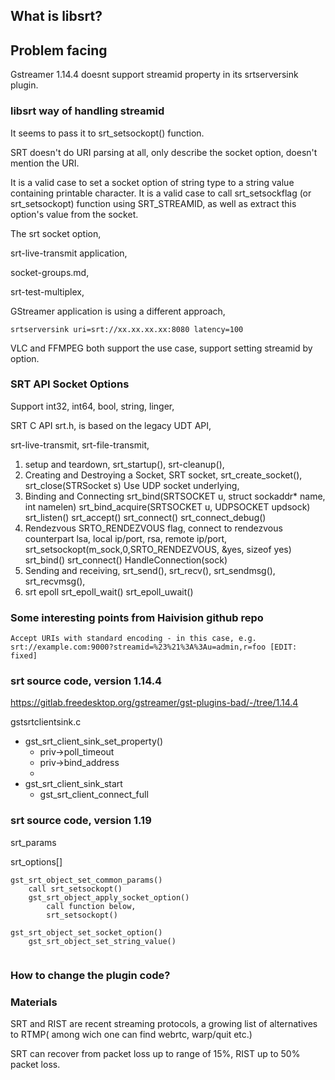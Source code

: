## What is libsrt?

## Problem facing
Gstreamer 1.14.4 doesnt support streamid property in its srtserversink plugin.

### libsrt way of handling streamid

It seems to pass it to srt_setsockopt() function.

SRT doesn't do URI parsing at all, only describe the socket option, doesn't mention the URI.

It is a valid case to set a socket option of string type to a string value containing printable character. It is a valid case to call srt_setsockflag (or srt_setsockopt) function using SRT_STREAMID, as well as extract this option's value from the socket.

The srt socket option, 

srt-live-transmit application,

socket-groups.md,

srt-test-multiplex,

GStreamer application is using a different approach, 
```shell
srtserversink uri=srt://xx.xx.xx.xx:8080 latency=100
```

VLC and FFMPEG both support the use case, support setting streamid by option. 

### SRT API Socket Options
Support int32, int64, bool, string, linger,

SRT C API srt.h, is based on the legacy UDT API,

srt-live-transmit, srt-file-transmit,

1. setup and teardown,
   srt_startup(),
   srt-cleanup(),
2. Creating and Destroying a Socket,
   SRT socket, 
   srt_create_socket(),
   srt_close(STRSocket s)
   Use UDP socket underlying, 
3. Binding and Connecting
   srt_bind(SRTSOCKET u, struct sockaddr* name, int namelen)
   srt_bind_acquire(SRTSOCKET u, UDPSOCKET updsock)
   srt_listen()
   srt_accept()
   srt_connect()
   srt_connect_debug()
4. Rendezvous 
   SRTO_RENDEZVOUS flag, connect to rendezvous counterpart
   lsa, local ip/port,
   rsa, remote ip/port,
   srt_setsockopt(m_sock,0,SRTO_RENDEZVOUS, &yes, sizeof yes)
   srt_bind()
   srt_connect()
   HandleConnection(sock)
5. Sending and receiving,
   srt_send(),
   srt_recv(),
   srt_sendmsg(),
   srt_recvmsg(),
6. srt epoll
   srt_epoll_wait()
   srt_epoll_uwait()



### Some interesting points from Haivision github repo


    Accept URIs with standard encoding - in this case, e.g. 
    srt://example.com:9000?streamid=%23%21%3A%3Au=admin,r=foo [EDIT: fixed]

### srt source code, version 1.14.4
https://gitlab.freedesktop.org/gstreamer/gst-plugins-bad/-/tree/1.14.4

gstsrtclientsink.c

- gst_srt_client_sink_set_property()
  - priv->poll_timeout
  - priv->bind_address
  - 
- gst_srt_client_sink_start
  - gst_srt_client_connect_full

### srt source code, version 1.19
srt_params

srt_options[]

```shell
gst_srt_object_set_common_params()
    call srt_setsockopt()
    gst_srt_object_apply_socket_option()
        call function below, 
        srt_setsockopt()

gst_srt_object_set_socket_option()
    gst_srt_object_set_string_value()


```


### How to change the plugin code?


### Materials

SRT and RIST are recent streaming protocols, a growing list of alternatives to RTMP( among wich one can find webrtc, warp/quit etc.)

SRT can recover from packet loss up to range of 15%, RIST up to 50% packet loss. 
